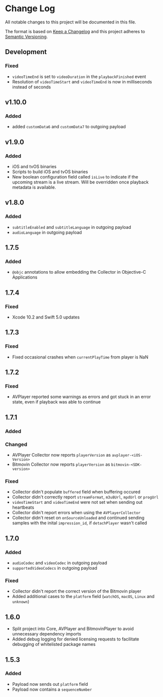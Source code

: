 # Change Log

All notable changes to this project will be documented in this file.

The format is based on [Keep a Changelog](http://keepachangelog.com/) 
and this project adheres to [Semantic Versioning](http://semver.org/).

## Development

### Fixed

- `videoTimeEnd` is set to `videoDuration` in the `playbackFinished` event
- Resolution of `videoTimeStart` and `videoTimeEnd` is now in milliseconds instead of seconds

## v1.10.0

### Added

- added `customData6` and `customData7` to outgoing payload

## v1.9.0

### Added

- iOS and tvOS binaries
- Scripts to build iOS and tvOS binaries
- New boolean configuration field called `isLive` to indicate if the upcoming stream is a live stream. Will be overridden once playback metadata is available.

## v1.8.0

### Added

- `subtitleEnabled` and `subtitleLanguage` in outgoing payload 
- `audioLanguage` in outgoing payload

## 1.7.5

### Added

- `@objc` annotations to allow embedding the Collector in Objective-C Applications

## 1.7.4

### Fixed

- Xcode 10.2 and Swift 5.0 updates

## 1.7.3

### Fixed

- Fixed occasional crashes when `currentPlayTime` from player is NaN

## 1.7.2

### Fixed

- AVPlayer reported some warnings as errors and got stuck in an error state, even if playback was able to continue

## 1.7.1

### Added

### Changed

- AVPlayer Collector now reports `playerVersion` as `avplayer-<iOS-Version>`
- Bitmovin Collector now reports `playerVersion` as `bitmovin-<SDK-version>`

### Fixed

- Collector didn't populate `buffered` field when buffering occured
- Collector didn't correctly report `streamFormat`, `m3u8Url`, `mpdUrl` or `progUrl`
- `videoTimeStart` and `videoTimeEnd` were not set when sending out heartbeats
- Collector didn't report errors when using the `AVPlayerCollector` 
- Collector didn't reset on `onSourceUnloaded` and continued sending samples with the inital `impression_id`, if `detachPlayer` wasn't called 

## 1.7.0

### Added

- `audioCodec` and `videoCodec` in outgoing payload
- `supportedVideoCodecs` in outgoing payload

### Fixed

- Collector didn't report the correct version of the Bitmovin player
- Added additional cases to the  `platform` field (`watchOS`,  `macOS`, `Linux` and `unknown`) 

## 1.6.0
- Split project into Core, AVPlayer and BitmovinPlayer to avoid unnecessary dependency imports
- Added debug logging for denied licensing requests to facilitate debugging of whitelisted package names

## 1.5.3

### Added

- Payload now sends out `platform` field
- Payload now contains a `sequenceNumber`
